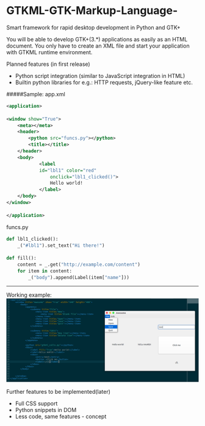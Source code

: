# GTKML-GTK-Markup-Language-
Smart framework for rapid desktop development in Python and GTK+

You will be able to develop GTK+(3.*) applications as easily as an HTML document.
You only have to create an XML file and start your application with GTKML runtime environment.

Planned features (in first release)
* Python script integration (similar to JavaScript integration in HTML)
* Builtin python libraries for e.g.: HTTP requests, jQuery-like feature etc.

#####Sample:
app.xml
```xml
<application>

<window show="True">
    <meta></meta>
    <header>
        <python src="funcs.py"></python>    
        <title></title>
    </header>
    <body>
            <label 
            id="lbl1" color="red" 
                onclick="lbl1_clicked()">
                Hello world!
            </label>        
    </body>
</window>

</application>
```
funcs.py
```python
def lbl1_clicked():
    _("#lbl1").set_text("Hi there!")

def fill():
    content = _.get("http://example.com/content")
    for item in content:
        _("body").append(Label(item["name"]))
```

----------------------

Working example:
<img src="https://github.com/ThomasKenyeres/GTKML-GTK-Markup-Language-/blob/6cdf37e2e546cd663ab051fb5a26b3c8d5c861f8/img/gtkml-appmenu-1.png">


Further features to be implemented(later)
* Full CSS support
* Python snippets in DOM
* Less code, same features - concept
